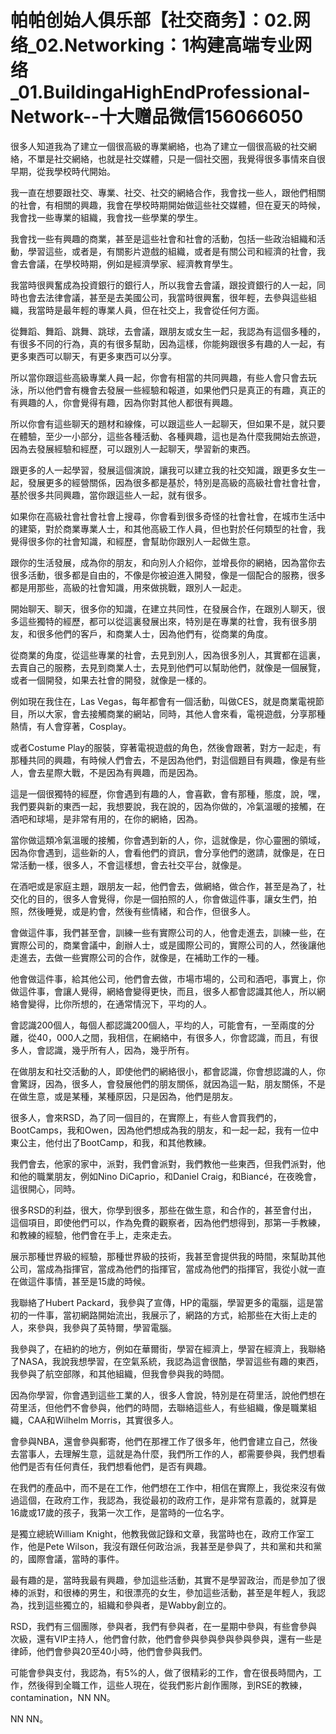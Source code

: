 # 帕帕创始人俱乐部【社交商务】：02.网络_02.Networking：1构建高端专业网络_01.BuildingaHighEndProfessional-Network--十大赠品微信156066050

很多人知道我為了建立一個很高級的專業網絡，也為了建立一個很高級的社交網絡，不單是社交網絡，也就是社交媒體，只是一個社交圈，我覺得很多事情來自很早期，從我學校時代開始。

我一直在想要跟社交、專業、社交、社交的網絡合作，我會找一些人，跟他們相關的社會，有相關的興趣，我會在學校時期開始做這些社交媒體，但在夏天的時候，我會找一些專業的組織，我會找一些學業的學生。

我會找一些有興趣的商業，甚至是這些社會和社會的活動，包括一些政治組織和活動，學習這些，或者是，有關影片遊戲的組織，或者是有關公司和經濟的社會，我會去會議，在學校時期，例如是經濟學家、經濟教育學生。

我當時很興奮成為投資銀行的銀行人，所以我會去會議，跟投資銀行的人一起，同時也會去法律會議，甚至是去美國公司，我當時很興奮，很年輕，去參與這些組織，我當時是最年輕的專業人員，但在社交上，我會從任何方面。

從舞蹈、舞蹈、跳舞、跳球，去會議，跟朋友或女生一起，我認為有這個多種的，有很多不同的行為，真的有很多幫助，因為這樣，你能夠跟很多有趣的人一起，有更多東西可以聊天，有更多東西可以分享。

所以當你跟這些高級專業人員一起，你會有相當的共同興趣，有些人會只會去玩泳，所以他們會有機會去發展一些經驗和報道，如果他們只是真正的有趣，真正的有興趣的人，你會覺得有趣，因為你對其他人都很有興趣。

所以你會有這些聊天的題材和線條，可以跟這些人一起聊天，但如果不是，就只要在體驗，至少一小部分，這些各種活動、各種興趣，這也是為什麼我開始去旅遊，因為去發展經驗和經歷，可以跟別人一起聊天，學習新的東西。

跟更多的人一起學習，發展這個演說，讓我可以建立我的社交知識，跟更多女生一起，發展更多的經營關係，因為很多都是基於，特別是高級的高級社會社會社會，基於很多共同興趣，當你跟這些人一起，就有很多。

如果你在高級社會社會社會上搜尋，你會看到很多奇怪的社會社會，在城市生活中的建築，對於商業專業人士，和其他高級工作人員，但也對於任何類型的社會，我覺得很多你的社會知識，和經歷，會幫助你跟別人一起做生意。

跟你的生活發展，成為你的朋友，和向別人介紹你，並增長你的網絡，因為當你去很多活動，很多都是自由的，不像是你被迫進入開發，像是一個配合的服務，很多都是用那些，高級的社會知識，用來做挑戰，跟別人一起走。

開始聊天、聊天，很多你的知識，在建立共同性，在發展合作，在跟別人聊天，很多這些獨特的經歷，都可以從這裏發展出來，特別是在專業的社會，我有很多朋友，和很多他們的客戶，和商業人士，因為他們有，從商業的角度。

從商業的角度，從這些專業的社會，去見到別人，因為很多別人，其實都在這裏，去賣自己的服務，去見到商業人士，去見到他們可以幫助他們，就像是一個展覽，或者一個開發，如果去社會的開發，就像是一樣的。

例如現在我住在，Las Vegas，每年都會有一個活動，叫做CES，就是商業電視節目，所以大家，會去接觸商業的網站，同時，其他人會來看，電視遊戲，分享那種熱情，有人會穿著，Cosplay。

或者Costume Play的服裝，穿著電視遊戲的角色，然後會跟著，對方一起走，有那種共同的興趣，有時候人們會去，不是因為他們，對這個題目有興趣，像是有些人，會去星際大戰，不是因為有興趣，而是因為。

這是一個很獨特的經歷，你會遇到有趣的人，會喜歡，會有那種，態度，說，嘿，我們要與新的東西一起，我想要說，我在說的，因為你做的，冷氣溫暖的接觸，在酒吧和球場，是非常有用的，在你的網絡，因為。

當你做這類冷氣溫暖的接觸，你會遇到新的人，你，這就像是，你心靈圈的領域，因為你會遇到，這些新的人，會看他們的資訊，會分享他們的邀請，就像是，在日常活動一樣，很多人，不會這樣想，會去社交平台，就像是。

在酒吧或是家庭主題，跟朋友一起，他們會去，做網絡，做合作，甚至是為了，社交化的目的，很多人會覺得，你是一個拍照的人，你會做這件事，讓女生們，拍照，然後睡覺，或是約會，然後有些情緒，和合作，但很多人。

會做這件事，我們甚至會，訓練一些有實際公司的人，他會走進去，訓練一些，在實際公司的，商業會議中，創辦人士，或是國際公司的，實際公司的人，然後讓他走進去，去做一些實際公司的合作，就像是，在補助工作的一種。

他會做這件事，給其他公司，他們會去做，市場市場的，公司和酒吧，事實上，你做這件事，會讓人覺得，網絡會變得更快，而且，很多人都會認識其他人，所以網絡會變得，比你所想的，在通常情況下，平均的人。

會認識200個人，每個人都認識200個人，平均的人，可能會有，一至兩度的分離，從40，000人之間，我相信，在網絡中，有很多人，你會認識，而且，有很多人，會認識，幾乎所有人，因為，幾乎所有。

在做朋友和社交活動的人，即使他們的網絡很小，都會認識，你會想認識的人，你會驚訝，因為，很多人，會發展他們的朋友關係，就因為這一點，朋友關係，不是在做生意，或是某種，某種原因，只是因為，他們是朋友。

很多人，會來RSD，為了同一個目的，在實際上，有些人會買我們的，BootCamps，我和Owen，因為他們想成為我的朋友，和一起一起，我有一位中東公主，他付出了BootCamp，和我，和其他教練。

我們會去，他家的家中，派對，我們會派對，我們教他一些東西，但我們派對，他和他的職業朋友，例如Nino DiCaprio，和Daniel Craig，和Biancé，在夜晚會，這很開心，同時。

很多RSD的利益，很大，你學到很多，那些在做生意，和合作的，甚至會付出，這個項目，即使他們可以，作為免費的觀察者，因為他們想得到，那第一手教練，和教練的經驗，他們會在手上，走來走去。

展示那種世界級的經驗，那種世界級的技術，我甚至會提供我的時間，來幫助其他公司，當成為指揮官，當成為他們的指揮官，當成為他們的指揮官，我從小就一直在做這件事情，甚至是15歲的時候。

我聯絡了Hubert Packard，我參與了宣傳，HP的電腦，學習更多的電腦，這是當初的一件事，當初網路開始流出，我展示了，網路的方式，給那些在大街上走的人，來參與，我參與了英特爾，學習電腦。

我參與了，在紐約的地方，例如在華爾街，學習在經濟上，學習在經濟上，我聯絡了NASA，我說我想學習，在空氣系統，我認為這會很酷，學習這些有趣的東西，我參與了航空部隊，和其他組織，但我會參與我的時間。

因為你學習，你會遇到這些工業的人，很多人會說，特別是在荷里活，說他們想在荷里活，但他們不會參與，他們的時間，去聯絡這些人，有些組織，像是職業組織，CAA和Wilhelm Morris，其實很多人。

會參與NBA，還會參與郵寄，他們在那裡工作了很多年，他們會建立自己，然後去當事人，去理解生意，這就是為什麼，我們所工作的人，都需要參與，我們想看他們是否有任何責任，我們想看他們，是否有興趣。

在我們的產品中，而不是在工作，他們想在工作中，相信在實際上，我從來沒有做過這個，在政府工作，我認為，我從最初的政府工作，是非常有意義的，就算是16歲或17歲的孩子，我第一次工作，是當時的一位名字。

是獨立總統William Knight，他教我做記錄和文章，我當時也在，政府工作室工作，他是Pete Wilson，我沒有跟任何政治派，我甚至是參與了，共和黨和共和黨的，國際會議，當時的事件。

最有趣的是，當時我最有興趣，參加這些活動，其實不是學習政治，而是參加了很棒的派對，和很棒的男生，和很漂亮的女生，參加這些活動，甚至是年輕人，我認為，找到這些獨立的，組織和參與者，是Wabby創立的。

RSD，我們有三個團隊，參與者，我們有參與者，在一星期中參與，有些會參與次級，還有VIP主持人，他們會付款，他們會參與參與參與參與參與，還有一些是律師，他們會參與20至40小時，他們會參與我們。

可能會參與支付，我認為，有5%的人，做了很精彩的工作，會在很長時間內，工作，然後得到全職工作，這些人現在，從我們影片創作團隊，到RSE的教練， contamination，NN NN。

NN NN。
